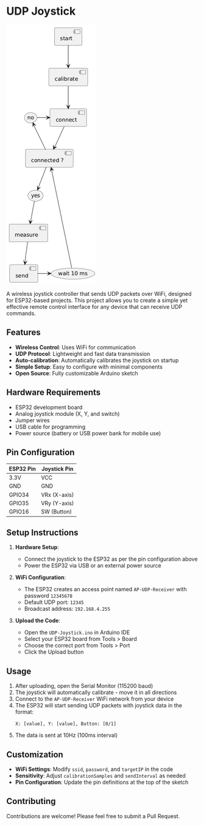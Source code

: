 # UDP Joystick

![UDP Joystick Interface](UDP-Joystick.png)

A wireless joystick controller that sends UDP packets over WiFi, designed for ESP32-based projects. This project allows you to create a simple yet effective remote control interface for any device that can receive UDP commands.

## Features

- **Wireless Control**: Uses WiFi for communication
- **UDP Protocol**: Lightweight and fast data transmission
- **Auto-calibration**: Automatically calibrates the joystick on startup
- **Simple Setup**: Easy to configure with minimal components
- **Open Source**: Fully customizable Arduino sketch

## Hardware Requirements

- ESP32 development board
- Analog joystick module (X, Y, and switch)
- Jumper wires
- USB cable for programming
- Power source (battery or USB power bank for mobile use)

## Pin Configuration

| ESP32 Pin | Joystick Pin |
|----------|-------------|
| 3.3V     | VCC         |
| GND      | GND         |
| GPIO34   | VRx (X-axis)|
| GPIO35   | VRy (Y-axis)|
| GPIO16   | SW (Button) |

## Setup Instructions

1. **Hardware Setup**:
   - Connect the joystick to the ESP32 as per the pin configuration above
   - Power the ESP32 via USB or an external power source

2. **WiFi Configuration**:
   - The ESP32 creates an access point named `AP-UDP-Receiver` with password `12345678`
   - Default UDP port: `12345`
   - Broadcast address: `192.168.4.255`

3. **Upload the Code**:
   - Open the `UDP-Joystick.ino` in Arduino IDE
   - Select your ESP32 board from Tools > Board
   - Choose the correct port from Tools > Port
   - Click the Upload button

## Usage

1. After uploading, open the Serial Monitor (115200 baud)
2. The joystick will automatically calibrate - move it in all directions
3. Connect to the `AP-UDP-Receiver` WiFi network from your device
4. The ESP32 will start sending UDP packets with joystick data in the format:
   ```
   X: [value], Y: [value], Button: [0/1]
   ```
5. The data is sent at 10Hz (100ms interval)

## Customization

- **WiFi Settings**: Modify `ssid`, `password`, and `targetIP` in the code
- **Sensitivity**: Adjust `calibrationSamples` and `sendInterval` as needed
- **Pin Configuration**: Update the pin definitions at the top of the sketch

## Contributing

Contributions are welcome! Please feel free to submit a Pull Request.
